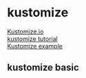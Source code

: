 # kustomize

[Kustomize.io](https://kustomize.io) </br>
[kustomize tutorial](https://www.youtube.com/watch?v=spCdNeNCuFU)</br>
[Kustomize example](https://github.com/devopsjourney1/mykustomapp/blob/master/README.md)</br>

## kustomize basic

```bash title="Add repo"

```

```bash title="List repos"

```

```bash title="Search chart"

```

```bash title="Pull chart"

```
